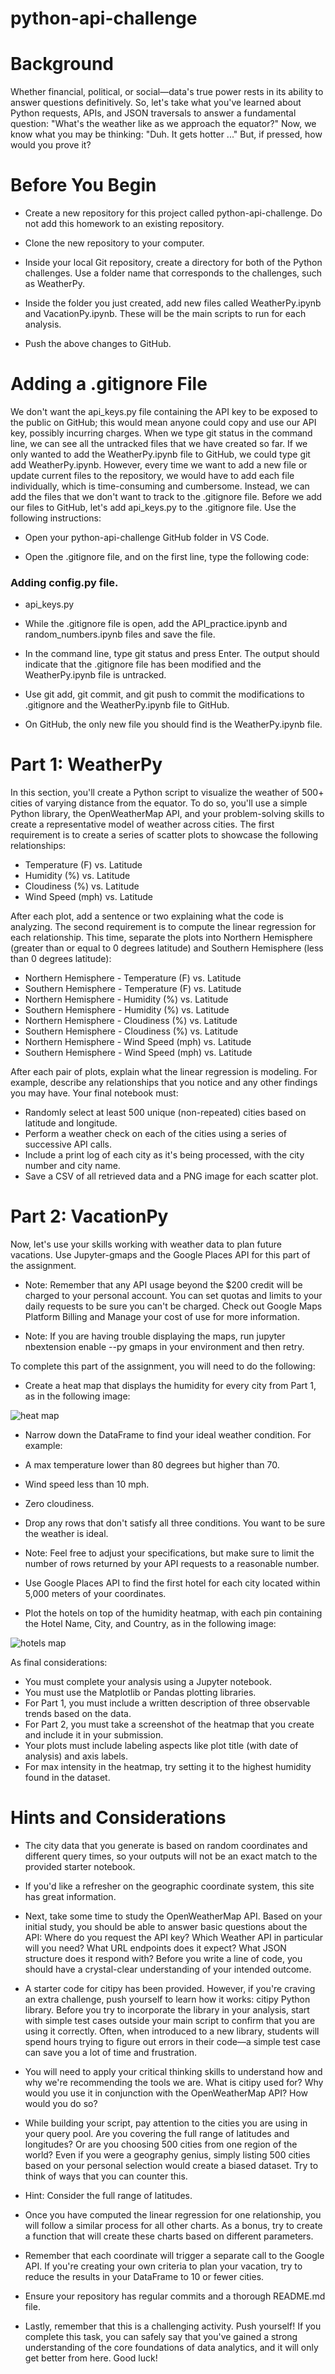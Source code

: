 # python-api-challenge

# Background
Whether financial, political, or social—data's true power rests in its ability to answer questions definitively. So, let's take what you've learned about Python requests, APIs, and JSON traversals to answer a fundamental question: "What's the weather like as we approach the equator?"
Now, we know what you may be thinking: "Duh. It gets hotter ..."
But, if pressed, how would you prove it?

# Before You Begin


- Create a new repository for this project called python-api-challenge. Do not add this homework to an existing repository.


- Clone the new repository to your computer.


- Inside your local Git repository, create a directory for both of the Python challenges. Use a folder name that corresponds to the challenges, such as WeatherPy.


- Inside the folder you just created, add new files called WeatherPy.ipynb and VacationPy.ipynb. These will be the main scripts to run for each analysis.


- Push the above changes to GitHub.



# Adding a .gitignore File
We don't want the api_keys.py file containing the API key to be exposed to the public on GitHub; this would mean anyone could copy and use our API key, possibly incurring charges.
When we type git status in the command line, we can see all the untracked files that we have created so far.
If we only wanted to add the WeatherPy.ipynb file to GitHub, we could type git add WeatherPy.ipynb. However, every time we want to add a new file or update current files to the repository, we would have to add each file individually, which is time-consuming and cumbersome. Instead, we can add the files that we don't want to track to the .gitignore file.
Before we add our files to GitHub, let's add api_keys.py to the .gitignore file. Use the following instructions:


- Open your python-api-challenge GitHub folder in VS Code.


- Open the .gitignore file, and on the first line, type the following code:



### Adding config.py file.
- api_keys.py




- While the .gitignore file is open, add the API_practice.ipynb and random_numbers.ipynb files and save the file.


- In the command line, type git status and press Enter. The output should indicate that the .gitignore file has been modified and the WeatherPy.ipynb file is untracked.


- Use git add, git commit, and git push to commit the modifications to .gitignore and the WeatherPy.ipynb file to GitHub.


- On GitHub, the only new file you should find is the WeatherPy.ipynb file.

# Part 1: WeatherPy
In this section, you'll create a Python script to visualize the weather of 500+ cities of varying distance from the equator. To do so, you'll use a simple Python library, the OpenWeatherMap API, and your problem-solving skills to create a representative model of weather across cities.
The first requirement is to create a series of scatter plots to showcase the following relationships:

- Temperature (F) vs. Latitude
- Humidity (%) vs. Latitude
- Cloudiness (%) vs. Latitude
- Wind Speed (mph) vs. Latitude

After each plot, add a sentence or two explaining what the code is analyzing.
The second requirement is to compute the linear regression for each relationship. This time, separate the plots into Northern Hemisphere (greater than or equal to 0 degrees latitude) and Southern Hemisphere (less than 0 degrees latitude):

- Northern Hemisphere - Temperature (F) vs. Latitude
- Southern Hemisphere - Temperature (F) vs. Latitude
- Northern Hemisphere - Humidity (%) vs. Latitude
- Southern Hemisphere - Humidity (%) vs. Latitude
- Northern Hemisphere - Cloudiness (%) vs. Latitude
- Southern Hemisphere - Cloudiness (%) vs. Latitude
- Northern Hemisphere - Wind Speed (mph) vs. Latitude
- Southern Hemisphere - Wind Speed (mph) vs. Latitude

After each pair of plots, explain what the linear regression is modeling. For example, describe any relationships that you notice and any other findings you may have.
Your final notebook must:

- Randomly select at least 500 unique (non-repeated) cities based on latitude and longitude.
- Perform a weather check on each of the cities using a series of successive API calls.
- Include a print log of each city as it's being processed, with the city number and city name.
- Save a CSV of all retrieved data and a PNG image for each scatter plot.


# Part 2: VacationPy
Now, let's use your skills working with weather data to plan future vacations. Use Jupyter-gmaps and the Google Places API for this part of the assignment.


- Note: Remember that any API usage beyond the $200 credit will be charged to your personal account. You can set quotas and limits to your daily requests to be sure you can't be charged. Check out Google Maps Platform Billing and Manage your cost of use for more information.


- Note: If you are having trouble displaying the maps, run jupyter nbextension enable --py gmaps in your environment and then retry.


To complete this part of the assignment, you will need to do the following:


- Create a heat map that displays the humidity for every city from Part 1, as in the following image:

![heat map](https://github.com/evz5050/python-api-challenge/blob/main/heatmap.png)


- Narrow down the DataFrame to find your ideal weather condition. For example:


- A max temperature lower than 80 degrees but higher than 70.


- Wind speed less than 10 mph.


- Zero cloudiness.


- Drop any rows that don't satisfy all three conditions. You want to be sure the weather is ideal.


- Note: Feel free to adjust your specifications, but make sure to limit the number of rows returned by your API requests to a reasonable number.




- Use Google Places API to find the first hotel for each city located within 5,000 meters of your coordinates.


- Plot the hotels on top of the humidity heatmap, with each pin containing the Hotel Name, City, and Country, as in the following image:

![hotels map](https://github.com/evz5050/python-api-challenge/blob/main/hotel_map.png)

As final considerations:

- You must complete your analysis using a Jupyter notebook.
- You must use the Matplotlib or Pandas plotting libraries.
- For Part 1, you must include a written description of three observable trends based on the data.
- For Part 2, you must take a screenshot of the heatmap that you create and include it in your submission.
- Your plots must include labeling aspects like plot title (with date of analysis) and axis labels.
- For max intensity in the heatmap, try setting it to the highest humidity found in the dataset.


# Hints and Considerations


- The city data that you generate is based on random coordinates and different query times, so your outputs will not be an exact match to the provided starter notebook.


- If you'd like a refresher on the geographic coordinate system, this site has great information.


- Next, take some time to study the OpenWeatherMap API. Based on your initial study, you should be able to answer basic questions about the API: Where do you request the API key? Which Weather API in particular will you need? What URL endpoints does it expect? What JSON structure does it respond with? Before you write a line of code, you should have a crystal-clear understanding of your intended outcome.


- A starter code for citipy has been provided. However, if you're craving an extra challenge, push yourself to learn how it works: citipy Python library. Before you try to incorporate the library in your analysis, start with simple test cases outside your main script to confirm that you are using it correctly. Often, when introduced to a new library, students will spend hours trying to figure out errors in their code—a simple test case can save you a lot of time and frustration.


- You will need to apply your critical thinking skills to understand how and why we're recommending the tools we are. What is citipy used for? Why would you use it in conjunction with the OpenWeatherMap API? How would you do so?


- While building your script, pay attention to the cities you are using in your query pool. Are you covering the full range of latitudes and longitudes? Or are you choosing 500 cities from one region of the world? Even if you were a geography genius, simply listing 500 cities based on your personal selection would create a biased dataset. Try to think of ways that you can counter this.


- Hint: Consider the full range of latitudes.



- Once you have computed the linear regression for one relationship, you will follow a similar process for all other charts. As a bonus, try to create a function that will create these charts based on different parameters.


- Remember that each coordinate will trigger a separate call to the Google API. If you're creating your own criteria to plan your vacation, try to reduce the results in your DataFrame to 10 or fewer cities.


- Ensure your repository has regular commits and a thorough README.md file.


- Lastly, remember that this is a challenging activity. Push yourself! If you complete this task, you can safely say that you've gained a strong understanding of the core foundations of data analytics, and it will only get better from here. Good luck!
